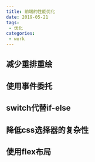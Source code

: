 ```yaml
---
title: 前端的性能优化
date: 2019-05-21
tags:
 - 优化        
categories: 
 - work
---
```


## 减少重排重绘

## 使用事件委托

## switch代替if-else

## 降低css选择器的复杂性

## 使用flex布局